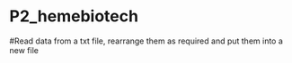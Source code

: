 # P2_hemebiotech

#Read data from a txt file, rearrange them as required and put them into a new file
